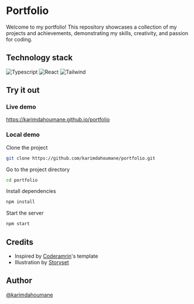 # Portfolio

Welcome to my portfolio! This repository showcases a collection of my projects and achievements, demonstrating my skills, creativity, and passion for coding.

## Technology stack
![Typescript](https://img.shields.io/badge/TypeScript-007ACC?style=for-the-badge&logo=typescript&logoColor=white)
![React](https://img.shields.io/badge/react-%2320232a.svg?style=for-the-badge&logo=react&logoColor=%2361DAFB)
![Tailwind](https://img.shields.io/badge/Tailwind_CSS-38B2AC?style=for-the-badge&logo=tailwind-css&logoColor=white)

## Try it out

### Live demo

https://karimdahoumane.github.io/portfolio

### Local demo
Clone the project
  ```bash
  git clone https://github.com/karimdahoumane/portfolio.git
  ```
Go to the project directory
  ```bash
  cd portfolio
  ```
Install dependencies
  ```bash
  npm install
  ```
Start the server
  ```bash
  npm start
  ```

## Credits
- Inspired by [Coderamrin](https://github.com/Coderamrin/portfolio)'s template
- Illustration by [Storyset](https://storyset.com/work)

## Author
[@karimdahoumane](https://github.com/karimdahoumane) 
